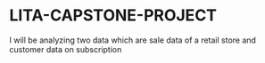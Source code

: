 # LITA-CAPSTONE-PROJECT
I will be analyzing two data which are sale data of a retail store and customer data on subscription
